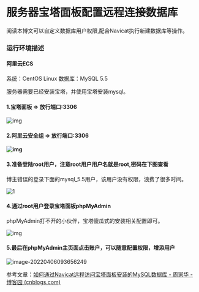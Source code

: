 # 服务器宝塔面板配置远程连接数据库

阅读本博文可以自定义数据库用户权限,配合Navicat执行新建数据库等操作。

### 运行环境描述

#### 阿里云ECS

系统：CentOS Linux 
数据库：MySQL 5.5

服务器需要已经安装宝塔，并使用宝塔安装mysql。

#### **1.宝塔面板 => 放行端口:3306**

![img](http://img.zimei.fun/202204060929395.png) 

#### **2.阿里云安全组 => 放行端口:3306**

**![img](http://img.zimei.fun/202204060930882.png)**



#### 3.准备登陆root用户，注意root用户用户名就是root,密码在下图查看

博主错误的登录下面的mysql_5.5用户，该用户没有权限，浪费了很多时间。

![1](http://img.zimei.fun/202204060933587.png)

#### **4.通过root用户登录宝塔面板phpMyAdmin**

phpMyAdmin打不开的小伙伴，宝塔傻瓜式的安装相关配置即可。

![img](http://img.zimei.fun/202204060936433.png)

#### **5.最后在phpMyAdmin主页面点击账户，可以随意配置权限，增添用户**

![image-20220406093656249](http://img.zimei.fun/202204060936316.png)

参考文章：[如何通过Navicat远程访问宝塔面板安装的MySQL数据库 - 周家华 - 博客园 (cnblogs.com)](https://www.cnblogs.com/jiahuasir/p/10728045.html)

